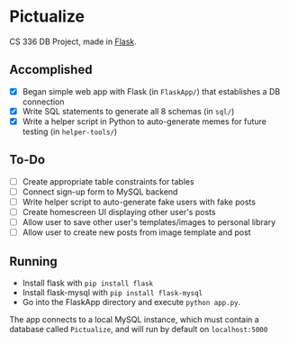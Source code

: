 # Pictualize

CS 336 DB Project, made in [Flask](https://code.tutsplus.com/tutorials/creating-a-web-app-from-scratch-using-python-flask-and-mysql--cms-22972).

## Accomplished
- [x] Began simple web app with Flask (in `FlaskApp/`) that establishes a DB connection
- [x] Write SQL statements to generate all 8 schemas (in `sql/`)
- [x] Write a helper script in Python to auto-generate memes for future testing (in `helper-tools/`)

## To-Do
- [ ] Create appropriate table constraints for tables
- [ ] Connect sign-up form to MySQL backend
- [ ] Write helper script to auto-generate fake users with fake posts
- [ ] Create homescreen UI displaying other user's posts
- [ ] Allow user to save other user's templates/images to personal library
- [ ] Allow user to create new posts from image template and post

## Running
* Install flask with `pip install flask`
* Install flask-mysql with `pip install flask-mysql`
* Go into the FlaskApp directory and execute `python app.py`.

The app connects to a local MySQL instance, which must contain a database called `Pictualize`,
and will run by default on `localhost:5000`

